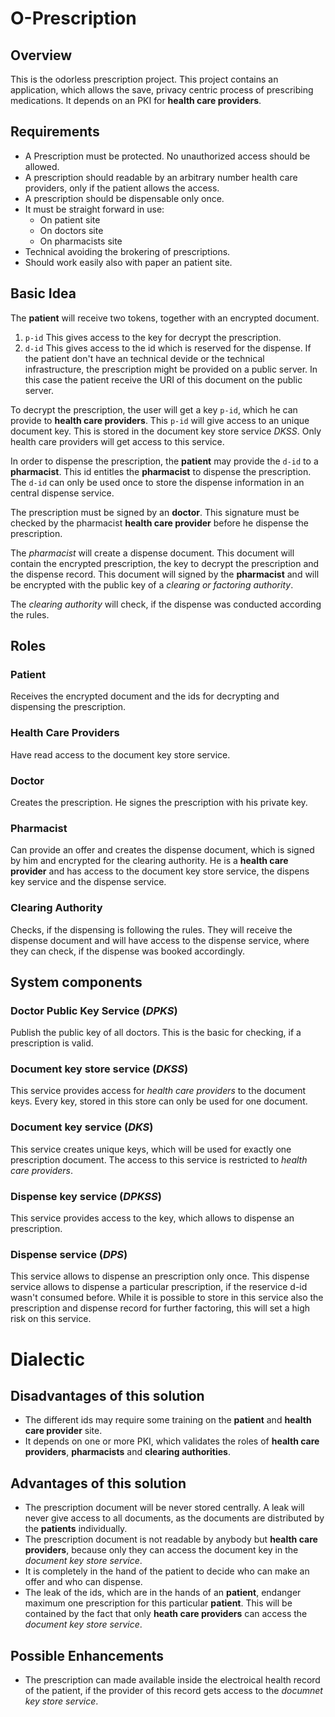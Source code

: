 # O-Prescription

## Overview
This is the odorless prescription project. This project contains an application, which allows the save, privacy centric process of prescribing medications. It depends on an PKI for **health care providers**.

## Requirements
- A Prescription must be protected. No unauthorized access should be allowed.
- A prescription should readable by an arbitrary number health care providers, only if the patient allows the access.
- A prescription should be dispensable only once.
- It must be straight forward in use:
  - On patient site
  - On doctors site
  - On pharmacists site
- Technical avoiding the brokering of prescriptions.
- Should work easily also with paper an patient site.

## Basic Idea
The **patient** will receive two tokens, together with an encrypted document.
1. `p-id` This gives access to the key for decrypt the prescription.
2. `d-id` This gives access to the id which is reserved for the dispense.
If the patient don't have an technical devide or the technical infrastructure, the prescription might be provided on a public server. In this case the patient receive the URI of this document on the public server.

To decrypt the prescription, the user will get a key `p-id`, which he can provide to **health care providers**. This `p-id` will give access to an unique document key. This is stored in the document key store service *DKSS*. Only health care providers will get access to this service.

In order to dispense the prescription, the **patient** may provide the `d-id` to a **pharmacist**. This id entitles the **pharmacist** to dispense the prescription. The `d-id` can only be used once to store the dispense information in an central dispense service.

The prescription must be signed by an **doctor**. This signature must be checked by the pharmacist **health care provider** before he 
dispense the prescription. 

The *pharmacist* will create a dispense document. This document will contain the encrypted prescription, the key to decrypt the 
prescription and the dispense record. This document will signed by the **pharmacist** and will be encrypted with the public key of 
a *clearing or factoring authority*.

The *clearing authority* will check, if the dispense was conducted according the rules.

## Roles
### Patient
Receives the encrypted document and the ids for decrypting and dispensing the prescription.

### Health Care Providers
Have read access to the document key store service.

### Doctor
Creates the prescription. He signes the prescription with his private key. 

### Pharmacist
Can provide an offer and creates the dispense document, which is signed by him and encrypted for the clearing authority. He is a **health care provider** and has access to the document key store service, the dispens key service and the dispense service.

### Clearing Authority
Checks, if the dispensing is following the rules. They will receive the dispense document and will have access to the dispense service, where they can check, if the dispense was booked accordingly.

## System components
### Doctor Public Key Service (*DPKS*)
Publish the public key of all doctors. This is the basic for checking, if a prescription is valid.

### Document key store service (*DKSS*)
This service provides access for *health care providers* to the document keys. Every key, stored in this store can only be used
for one document.  

### Document key service (*DKS*)
This service creates unique keys, which will be used for exactly one prescription document. The access to this service is restricted
to *health care providers*.

### Dispense key service (*DPKSS*)
This service provides access to the key, which allows to dispense an prescription.

### Dispense service (*DPS*)
This service allows to dispense an prescription only once. This dispense service allows to dispense a particular prescription, if the reservice
d-id wasn't consumed before. 
While it is possible to store in this service also the prescription and dispense record for further factoring, this will set a high risk on this service.

# Dialectic 
## Disadvantages of this solution
- The different ids may require some training on the **patient** and **health care provider** site.
- It depends on one or more PKI, which validates the roles of **health care providers**, **pharmacists** and **clearing authorities**.

## Advantages of this solution
- The prescription document will be never stored centrally. A leak will never give access to all documents, as the documents are distributed by the **patients** individually.
- The prescription document is not readable by anybody but **health care providers**, because only they can access the document key in the *document key store service*.
- It is completely in the hand of the patient to decide who can make an offer and who can dispense.
- The leak of the ids, which are in the hands of an **patient**, endanger maximum one prescription for this particular **patient**. This will be contained by the fact that only **heath care providers** can access the *document key store service*.

## Possible Enhancements 
- The prescription can made available inside the electroical health record of the patient, if the provider of this record gets access to the *documnet key store service*.
